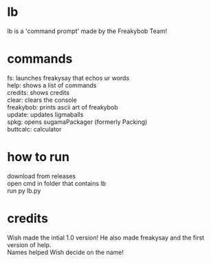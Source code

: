 # lb
lb is a 'command prompt' made by the Freakybob Team!
# commands
fs: launches freakysay that echos ur words
<br>
help: shows a list of commands
<br>
credits: shows credits
<br>
clear: clears the console
<br>
freakybob: prints ascii art of freakybob
<br>
update: updates ligmaballs
<br>
spkg: opens sugamaPackager (formerly Packing)
<br>
buttcalc: calculator
# how to run
download from releases
<br>
open cmd in folder that contains lb
<br>
run py lb.py
# credits
Wish made the intial 1.0 version! He also made freakysay and the first version of help.
<br>
Names helped Wish decide on the name!
